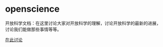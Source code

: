 openscience
===========

开放科学文档：在这里讨论大家对开放科学的理解，讨论开放科学的最新的进展，讨论我们能做那些事情等等。

[在此讨论](https://github.com/GuokrUnion/openscience/issues)
